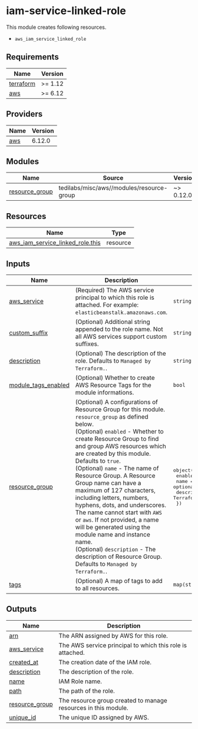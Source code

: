 # iam-service-linked-role

This module creates following resources.

- `aws_iam_service_linked_role`

<!-- BEGIN_TF_DOCS -->
## Requirements

| Name | Version |
|------|---------|
| <a name="requirement_terraform"></a> [terraform](#requirement\_terraform) | >= 1.12 |
| <a name="requirement_aws"></a> [aws](#requirement\_aws) | >= 6.12 |

## Providers

| Name | Version |
|------|---------|
| <a name="provider_aws"></a> [aws](#provider\_aws) | 6.12.0 |

## Modules

| Name | Source | Version |
|------|--------|---------|
| <a name="module_resource_group"></a> [resource\_group](#module\_resource\_group) | tedilabs/misc/aws//modules/resource-group | ~> 0.12.0 |

## Resources

| Name | Type |
|------|------|
| [aws_iam_service_linked_role.this](https://registry.terraform.io/providers/hashicorp/aws/latest/docs/resources/iam_service_linked_role) | resource |

## Inputs

| Name | Description | Type | Default | Required |
|------|-------------|------|---------|:--------:|
| <a name="input_aws_service"></a> [aws\_service](#input\_aws\_service) | (Required) The AWS service principal to which this role is attached. For example: `elasticbeanstalk.amazonaws.com`. | `string` | n/a | yes |
| <a name="input_custom_suffix"></a> [custom\_suffix](#input\_custom\_suffix) | (Optional) Additional string appended to the role name. Not all AWS services support custom suffixes. | `string` | `""` | no |
| <a name="input_description"></a> [description](#input\_description) | (Optional) The description of the role. Defaults to `Managed by Terraform.`. | `string` | `"Managed by Terraform."` | no |
| <a name="input_module_tags_enabled"></a> [module\_tags\_enabled](#input\_module\_tags\_enabled) | (Optional) Whether to create AWS Resource Tags for the module informations. | `bool` | `true` | no |
| <a name="input_resource_group"></a> [resource\_group](#input\_resource\_group) | (Optional) A configurations of Resource Group for this module. `resource_group` as defined below.<br/>    (Optional) `enabled` - Whether to create Resource Group to find and group AWS resources which are created by this module. Defaults to `true`.<br/>    (Optional) `name` - The name of Resource Group. A Resource Group name can have a maximum of 127 characters, including letters, numbers, hyphens, dots, and underscores. The name cannot start with `AWS` or `aws`. If not provided, a name will be generated using the module name and instance name.<br/>    (Optional) `description` - The description of Resource Group. Defaults to `Managed by Terraform.`. | <pre>object({<br/>    enabled     = optional(bool, true)<br/>    name        = optional(string, "")<br/>    description = optional(string, "Managed by Terraform.")<br/>  })</pre> | `{}` | no |
| <a name="input_tags"></a> [tags](#input\_tags) | (Optional) A map of tags to add to all resources. | `map(string)` | `{}` | no |

## Outputs

| Name | Description |
|------|-------------|
| <a name="output_arn"></a> [arn](#output\_arn) | The ARN assigned by AWS for this role. |
| <a name="output_aws_service"></a> [aws\_service](#output\_aws\_service) | The AWS service principal to which this role is attached. |
| <a name="output_created_at"></a> [created\_at](#output\_created\_at) | The creation date of the IAM role. |
| <a name="output_description"></a> [description](#output\_description) | The description of the role. |
| <a name="output_name"></a> [name](#output\_name) | IAM Role name. |
| <a name="output_path"></a> [path](#output\_path) | The path of the role. |
| <a name="output_resource_group"></a> [resource\_group](#output\_resource\_group) | The resource group created to manage resources in this module. |
| <a name="output_unique_id"></a> [unique\_id](#output\_unique\_id) | The unique ID assigned by AWS. |
<!-- END_TF_DOCS -->

